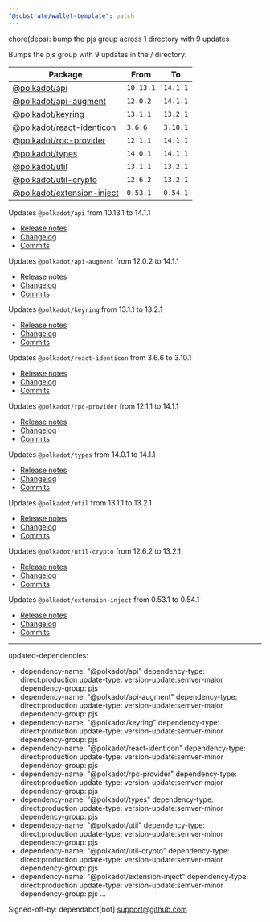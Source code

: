 ```yaml
---
"@substrate/wallet-template": patch
---
```


chore(deps): bump the pjs group across 1 directory with 9 updates

Bumps the pjs group with 9 updates in the / directory:

| Package | From | To |
| --- | --- | --- |
| [@polkadot/api](https://github.com/polkadot-js/api/tree/HEAD/packages/api) | `10.13.1` | `14.1.1` |
| [@polkadot/api-augment](https://github.com/polkadot-js/api/tree/HEAD/packages/api-augment) | `12.0.2` | `14.1.1` |
| [@polkadot/keyring](https://github.com/polkadot-js/common/tree/HEAD/packages/keyring) | `13.1.1` | `13.2.1` |
| [@polkadot/react-identicon](https://github.com/polkadot-js/ui/tree/HEAD/packages/react-identicon) | `3.6.6` | `3.10.1` |
| [@polkadot/rpc-provider](https://github.com/polkadot-js/api/tree/HEAD/packages/rpc-provider) | `12.1.1` | `14.1.1` |
| [@polkadot/types](https://github.com/polkadot-js/api/tree/HEAD/packages/types) | `14.0.1` | `14.1.1` |
| [@polkadot/util](https://github.com/polkadot-js/common/tree/HEAD/packages/util) | `13.1.1` | `13.2.1` |
| [@polkadot/util-crypto](https://github.com/polkadot-js/common/tree/HEAD/packages/util-crypto) | `12.6.2` | `13.2.1` |
| [@polkadot/extension-inject](https://github.com/polkadot-js/extension/tree/HEAD/packages/extension-inject) | `0.53.1` | `0.54.1` |



Updates `@polkadot/api` from 10.13.1 to 14.1.1
- [Release notes](https://github.com/polkadot-js/api/releases)
- [Changelog](https://github.com/polkadot-js/api/blob/master/CHANGELOG.md)
- [Commits](https://github.com/polkadot-js/api/commits/v14.1.1/packages/api)

Updates `@polkadot/api-augment` from 12.0.2 to 14.1.1
- [Release notes](https://github.com/polkadot-js/api/releases)
- [Changelog](https://github.com/polkadot-js/api/blob/master/CHANGELOG.md)
- [Commits](https://github.com/polkadot-js/api/commits/v14.1.1/packages/api-augment)

Updates `@polkadot/keyring` from 13.1.1 to 13.2.1
- [Release notes](https://github.com/polkadot-js/common/releases)
- [Changelog](https://github.com/polkadot-js/common/blob/master/CHANGELOG.md)
- [Commits](https://github.com/polkadot-js/common/commits/v13.2.1/packages/keyring)

Updates `@polkadot/react-identicon` from 3.6.6 to 3.10.1
- [Release notes](https://github.com/polkadot-js/ui/releases)
- [Changelog](https://github.com/polkadot-js/ui/blob/master/CHANGELOG.md)
- [Commits](https://github.com/polkadot-js/ui/commits/v3.10.1/packages/react-identicon)

Updates `@polkadot/rpc-provider` from 12.1.1 to 14.1.1
- [Release notes](https://github.com/polkadot-js/api/releases)
- [Changelog](https://github.com/polkadot-js/api/blob/master/CHANGELOG.md)
- [Commits](https://github.com/polkadot-js/api/commits/v14.1.1/packages/rpc-provider)

Updates `@polkadot/types` from 14.0.1 to 14.1.1
- [Release notes](https://github.com/polkadot-js/api/releases)
- [Changelog](https://github.com/polkadot-js/api/blob/master/CHANGELOG.md)
- [Commits](https://github.com/polkadot-js/api/commits/v14.1.1/packages/types)

Updates `@polkadot/util` from 13.1.1 to 13.2.1
- [Release notes](https://github.com/polkadot-js/common/releases)
- [Changelog](https://github.com/polkadot-js/common/blob/master/CHANGELOG.md)
- [Commits](https://github.com/polkadot-js/common/commits/v13.2.1/packages/util)

Updates `@polkadot/util-crypto` from 12.6.2 to 13.2.1
- [Release notes](https://github.com/polkadot-js/common/releases)
- [Changelog](https://github.com/polkadot-js/common/blob/master/CHANGELOG.md)
- [Commits](https://github.com/polkadot-js/common/commits/v13.2.1/packages/util-crypto)

Updates `@polkadot/extension-inject` from 0.53.1 to 0.54.1
- [Release notes](https://github.com/polkadot-js/extension/releases)
- [Changelog](https://github.com/polkadot-js/extension/blob/master/CHANGELOG.md)
- [Commits](https://github.com/polkadot-js/extension/commits/v0.54.1/packages/extension-inject)

---
updated-dependencies:
- dependency-name: "@polkadot/api"
  dependency-type: direct:production
  update-type: version-update:semver-major
  dependency-group: pjs
- dependency-name: "@polkadot/api-augment"
  dependency-type: direct:production
  update-type: version-update:semver-major
  dependency-group: pjs
- dependency-name: "@polkadot/keyring"
  dependency-type: direct:production
  update-type: version-update:semver-minor
  dependency-group: pjs
- dependency-name: "@polkadot/react-identicon"
  dependency-type: direct:production
  update-type: version-update:semver-minor
  dependency-group: pjs
- dependency-name: "@polkadot/rpc-provider"
  dependency-type: direct:production
  update-type: version-update:semver-major
  dependency-group: pjs
- dependency-name: "@polkadot/types"
  dependency-type: direct:production
  update-type: version-update:semver-minor
  dependency-group: pjs
- dependency-name: "@polkadot/util"
  dependency-type: direct:production
  update-type: version-update:semver-minor
  dependency-group: pjs
- dependency-name: "@polkadot/util-crypto"
  dependency-type: direct:production
  update-type: version-update:semver-major
  dependency-group: pjs
- dependency-name: "@polkadot/extension-inject"
  dependency-type: direct:production
  update-type: version-update:semver-minor
  dependency-group: pjs
...

Signed-off-by: dependabot[bot] <support@github.com>
